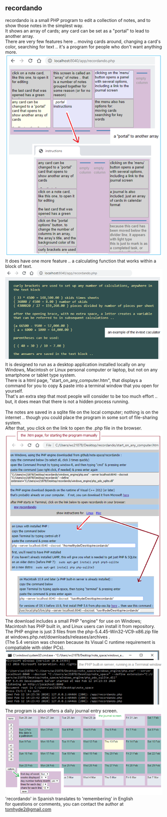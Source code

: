 ## recordando
recordando is a small PHP program to edit a collection of notes, and to show those notes in the simplest way.
<br />
It shows an array of cards; any card can be set as a "portal" to lead to another array.
<br />
There are very few features here .. moving cards around, changing a card's color, searching for text .. it's a program for people who don't want anything more.
<br />
![an array of cards, with a portal to another array](./docs/screenshot1.png)
<br />
It does have one more feature .. a calculating function that works within a block of text.
<br />
![the text edit screen, with calculation](./docs/screenshot2.png)
<br />
It is designed to run as a desktop application installed locally on any Windows, Macintosh or Linux personal computer or laptop, but not on any smartphone or tablet type system.
<br />
There is a html page, "start_on_any_computer.htm", that displays a command for you to copy & paste into a terminal window that you open for yourself.
<br />
That's an extra step that most people will consider to be too much effort .. but, it does mean that there is not a hidden process running.
<br />
<br />
The notes are saved in a sqlite file on the local computer; nothing is on the internet .. though you could place the program in some sort of file-sharing system.
<br />
After that, you click on the link to open the .php file in the browser.
<br />
![to start the program on any OS](./docs/screenshot3.png)
<br />
The download includes a small PHP "engine" for use on Windows; Macintosh has PHP built in, and Linux users can install it from repository.
<br />
The PHP engine is just 3 files from the php-5.4.45-Win32-VC9-x86.zip file at windows.php.net/downloads/releases/archives .
<br />
(The 5.4 version was chosen because its Visual C runtime requirement is compatiable with older PCs).
<br />
![running in the Terminal window](./docs/screenshot4.png)
<br />
The program is also offers a daily journal entry screen.
<br />
![the journal screen](./docs/screenshot5.png)
<br />
'recordando' in Spanish translates to 'remembering' in English
<br />
for questions or comments, you can contact the author at tomhyde2@gmail.com
<br />
